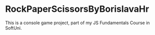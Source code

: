 # RockPaperScissorsByBorislavaHr
This is a console game project, part of my JS Fundamentals Course in SoftUni.
